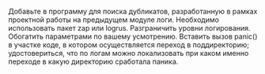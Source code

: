 Добавьте в программу для поиска дубликатов, разработанную в рамках проектной работы на предыдущем модуле логи.
Необходимо использовать пакет zap или logrus.
Разграничить уровни логирования.
Обогатить параметрами по вашему усмотрению.
Вставить вызов panic() в участке коде, в котором осуществляется переход в поддиректорию; удостовериться, что по логам можно локализовать при каком именно переходе в какую директорию сработала паника.
